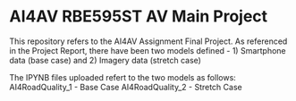 # AI4AV RBE595ST AV Main Project
This repository refers to the AI4AV Assignment Final Project. As referenced in the Project Report, there have been two models defined - 1) Smartphone data (base case) and 2) Imagery data (stretch case)

The IPYNB files uploaded refert to the two models as follows:
AI4RoadQuality_1 - Base Case
AI4RoadQuality_2 - Stretch Case
